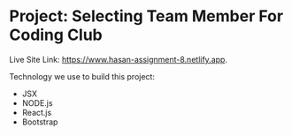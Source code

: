 # Project: Selecting Team Member For Coding Club

Live Site Link: https://www.hasan-assignment-8.netlify.app.

Technology we use to build this project:

- JSX
- NODE.js
- React.js
- Bootstrap
